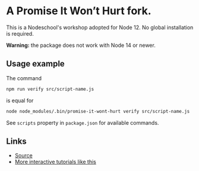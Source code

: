 # A Promise It Won’t Hurt fork.

This is a Nodeschool's workshop adopted for Node 12. No global installation is required.

**Warning:** the package does not work with Node 14 or newer.


## Usage example

The command
```sh
npm run verify src/script-name.js
```
is equal for
```sh
node node_modules/.bin/promise-it-wont-hurt verify src/script-name.js
```

See `scripts` property in `package.json` for available commands.


## Links

- [Source](https://github.com/stevekane/promise-it-wont-hurt)
- [More interactive tutorials like this](https://nodeschool.io/)